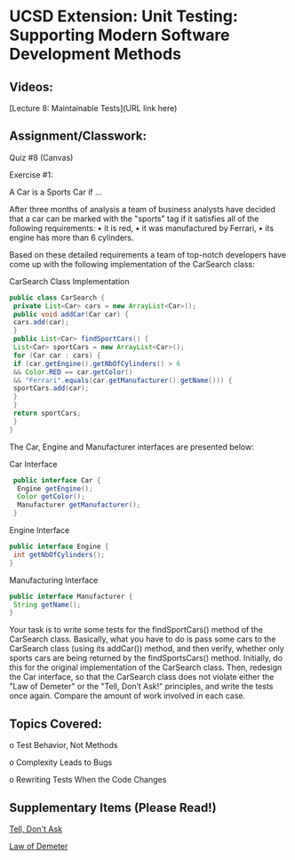 # UCSD Extension: Unit Testing: Supporting Modern Software Development Methods

## Videos: 

[Lecture 8: Maintainable Tests](URL link here)

## Assignment/Classwork:

Quiz #8 (Canvas)

Exercise #1:

A Car is a Sports Car if …

After three months of analysis a team of business analysts have decided that a car can be marked with
the "sports" tag if it satisfies all of the following requirements:
• it is red,
• it was manufactured by Ferrari,
• its engine has more than 6 cylinders.

Based on these detailed requirements a team of top-notch developers have come up with the following
implementation of the CarSearch class:

CarSearch Class Implementation
```java
public class CarSearch {
 private List<Car> cars = new ArrayList<Car>();
 public void addCar(Car car) {
 cars.add(car);
 }
 public List<Car> findSportCars() {
 List<Car> sportCars = new ArrayList<Car>();
 for (Car car : cars) {
 if (car.getEngine().getNbOfCylinders() > 6
 && Color.RED == car.getColor()
 && "Ferrari".equals(car.getManufacturer().getName())) {
 sportCars.add(car);
 }
 }
 return sportCars;
 }
}
```
 
The Car, Engine and Manufacturer interfaces are presented below:
 
Car Interface
```java
 public interface Car {
  Engine getEngine();
  Color getColor();
  Manufacturer getManufacturer();
 }
  ```
  
Engine Interface
```java
public interface Engine {
 int getNbOfCylinders();
}  
``` 

Manufacturing Interface
```java
public interface Manufacturer {
 String getName();
}  
```

Your task is to write some tests for the findSportCars() method of the CarSearch class. Basically,
what you have to do is pass some cars to the CarSearch class (using its addCar()) method, and then
verify, whether only sports cars are being returned by the findSportsCars() method.
Initially, do this for the original implementation of the CarSearch class. Then, redesign the Car
interface, so that the CarSearch class does not violate either the "Law of Demeter" or the "Tell, Don’t
Ask!" principles, and write the tests once again. Compare the amount of work involved in each case.

## Topics Covered: 

o	Test Behavior, Not Methods

o	Complexity Leads to Bugs

o	Rewriting Tests When the Code Changes


## Supplementary Items (Please Read!)

[Tell, Don't Ask](https://pragprog.com/articles/tell-dont-ask)

[Law of Demeter](https://en.wikipedia.org/wiki/Law_of_Demeter)
